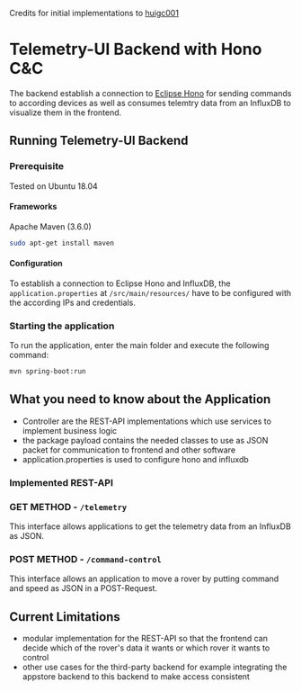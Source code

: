 Credits for initial implementations to [huigc001](https://github.com/huigc001)

# Telemetry-UI Backend with Hono C&C
The backend establish a connection to [Eclipse Hono](https://www.eclipse.org/hono/) for sending commands to according devices as well as consumes telemtry data from an InfluxDB to visualize them in the frontend.

## Running Telemetry-UI Backend

### Prerequisite
Tested on Ubuntu 18.04

#### Frameworks

Apache Maven (3.6.0)

```sh
sudo apt-get install maven
```

#### Configuration

To establish a connection to Eclipse Hono and InfluxDB, the `application.properties` at `/src/main/resources/` have to be configured with the according IPs and credentials.

### Starting the application
To run the application, enter the main folder and execute the following command:

```sh
mvn spring-boot:run
```

## What you need to know about the Application

* Controller are the REST-API implementations which use services to implement business logic
* the package payload contains the needed classes to use as JSON packet for communication to frontend and other software
* application.properties is used to configure hono and influxdb

### Implemented REST-API

### GET METHOD - `/telemetry`
This interface allows applications to get the telemetry data from an InfluxDB as JSON.

### POST METHOD - `/command-control`
This interface allows an application to move a rover by putting command and speed as JSON in a POST-Request.

## Current Limitations
* modular implementation for the REST-API so that the frontend can decide which of the rover's data it wants or which rover it wants to control
* other use cases for the third-party backend for example integrating the appstore backend to this backend to make access consistent
